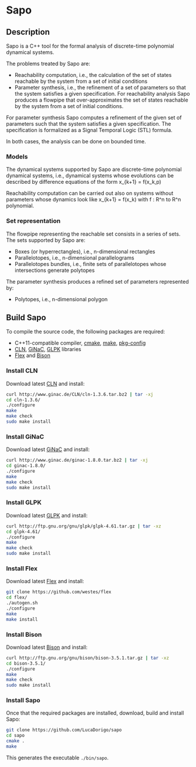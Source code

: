 # Sapo

## Description

Sapo is a C++ tool for the formal analysis of discrete-time polynomial dynamical systems.

The problems treated by Sapo are:

- Reachability computation, i.e., the calculation of the set of states reachable by the system from a set of initial conditions
- Parameter synthesis, i.e., the refinement of a set of parameters so that the system satisfies a given specification.
  For reachability analysis Sapo produces a flowpipe that over-approximates the set of states reachable by the system from a set of initial conditions.

For parameter synthesis Sapo computes a refinement of the given set of parameters such that the system satisfies a given specification. The specification is formalized as a Signal Temporal Logic (STL) formula.

In both cases, the analysis can be done on bounded time.

### Models

The dynamical systems supported by Sapo are discrete-time polynomial dynamical systems, i.e., dynamical systems whose evolutions can be described by difference equations of the form x\_{k+1} = f(x_k,p)

Reachability computation can be carried out also on systems without parameters whose dynamics look like x\_{k+1} = f(x_k) with f : R^n to R^n polynomial.

### Set representation

The flowpipe representing the reachable set consists in a series of sets. The sets supported by Sapo are:

- Boxes (or hyperrectangles), i.e., n-dimensional rectangles
- Parallelotopes, i.e., n-dimensional parallelograms
- Parallelotopes bundles, i.e., finite sets of parallelotopes whose intersections generate polytopes

The parameter synthesis produces a refined set of parameters represented by:

- Polytopes, i.e., n-dimensional polygon

## <a name="buildsapo">Build Sapo</a>

To compile the source code, the following packages are required:

- C++11-compatible compiler, <a href="https://cmake.org/">cmake</a>, <a href="https://www.gnu.org/software/make/">make</a>, <a href="https://www.freedesktop.org/wiki/Software/pkg-config/">pkg-config</a>
- <a href="http://www.ginac.de/CLN/">CLN</a>, <a href="http://www.ginac.de/">GiNaC</a>, <a href="https://www.gnu.org/software/glpk/">GLPK</a> libraries
- <a href="https://github.com/westes/flex">Flex</a> and <a href="https://www.gnu.org/software/bison/manual">Bison</a>

### Install CLN

Download latest <a href="http://www.ginac.de/CLN/">CLN</a> and install:

```sh
curl http://www.ginac.de/CLN/cln-1.3.6.tar.bz2 | tar -xj
cd cln-1.3.6/
./configure
make
make check
sudo make install
```

### Install GiNaC

Download latest <a href="http://www.ginac.de/">GiNaC</a> and install:

```sh
curl http://www.ginac.de/ginac-1.8.0.tar.bz2 | tar -xj
cd ginac-1.8.0/
./configure
make
make check
sudo make install
```

### Install GLPK

Download latest <a href="https://www.gnu.org/software/glpk/">GLPK</a> and install:

```sh
curl http://ftp.gnu.org/gnu/glpk/glpk-4.61.tar.gz | tar -xz
cd glpk-4.61/
./configure
make
make check
sudo make install
```

### Install Flex

Download latest <a href="https://github.com/westes/flex">Flex</a> and install:

```sh
git clone https://github.com/westes/flex
cd flex/
./autogen.sh
./configure
make
make install
```

### Install Bison
Download latest <a href="https://www.gnu.org/software/bison/manual">Bison</a> and install:

```sh
curl http://ftp.gnu.org/gnu/bison/bison-3.5.1.tar.gz | tar -xz
cd bison-3.5.1/
./configure
make
make check
sudo make install
```

### Install Sapo

Once that the required packages are installed, download, build and install Sapo:

```sh
git clone https://github.com/LucaDorigo/sapo
cd sapo
cmake .
make
```

This generates the executable `./bin/sapo`.

